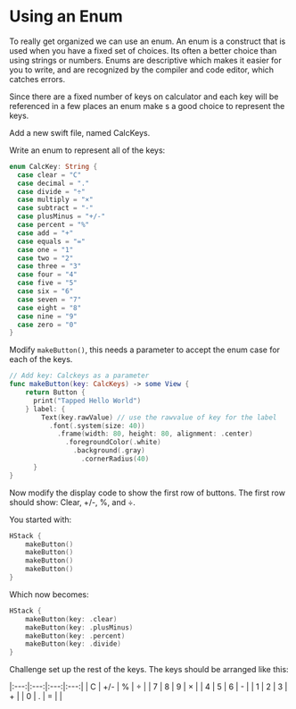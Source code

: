 # Using an Enum

To really get organized we can use an enum. An enum is a construct that is used when you have a fixed set of choices. Its often a better choice than using strings or numbers. Enums are descriptive which makes it easier for you to write, and are recognized by the compiler and code editor, which catches errors. 

Since there are a fixed number of keys on calculator and each key will be referenced in a few places an enum make s a good choice to represent the keys. 

Add a new swift file, named CalcKeys. 

Write an enum to represent all of the keys: 

```Swift 
enum CalcKey: String {
  case clear = "C"
  case decimal = "."
  case divide = "÷"
  case multiply = "×"
  case subtract = "-"
  case plusMinus = "+/-"
  case percent = "%"
  case add = "+"
  case equals = "="
  case one = "1"
  case two = "2"
  case three = "3"
  case four = "4"
  case five = "5"
  case six = "6"
  case seven = "7"
  case eight = "8"
  case nine = "9"
  case zero = "0"
}
```

Modify `makeButton()`, this needs a parameter to accept the enum case for each of the keys. 

```Swift
// Add key: Calckeys as a parameter
func makeButton(key: CalcKeys) -> some View {
    return Button {
      print("Tapped Hello World")
    } label: {
        Text(key.rawValue) // use the rawvalue of key for the label
          .font(.system(size: 40))
            .frame(width: 80, height: 80, alignment: .center)
              .foregroundColor(.white)
                .background(.gray)
                  .cornerRadius(40)
      }
}
```

Now modify the display code to show the first row of buttons. The first row should show: Clear, +/-, %, and ÷. 

You started with: 

```Swift
HStack {
    makeButton()
    makeButton()
    makeButton()
    makeButton()
}
```

Which now becomes: 

```Swift
HStack {
    makeButton(key: .clear)
    makeButton(key: .plusMinus)
    makeButton(key: .percent)
    makeButton(key: .divide)
}
```

Challenge set up the rest of the keys. The keys should be arranged like this: 

|:---:|:---:|:---:|:---:|
| C   | +/- | %   | ÷   |
| 7   | 8   | 9   | ×   |
| 4   | 5   | 6   | -   |
| 1   | 2   | 3   | +   |
| 0   | .   | =   |     | 